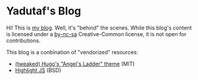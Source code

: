 Yadutaf's Blog
==============

Hi! This is [my blog][1]. Well, it's "behind" the scenes. While this blog's content
is licensed under a [by-nc-sa][2] Creative-Common license, it is not open for
contributions.

This blog is a conbination of "vendorized" resources:
 - [(tweaked) Hugo's "Angel's Ladder" theme][3] (MIT)
 - [Highlight JS][4] (BSD)


 [1]: http://blog.yadutaf.fr
 [2]: http://creativecommons.org/licenses/by-nc-sa/4.0/
 [3]: https://github.com/tanksuzuki/angels-ladder
 [4]: https://github.com/isagalaev/highlight.js
